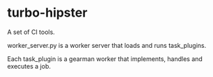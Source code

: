 turbo-hipster
=============

A set of CI tools.

worker_server.py is a worker server that loads and runs task_plugins.

Each task_plugin is a gearman worker that implements, handles and executes a
job.